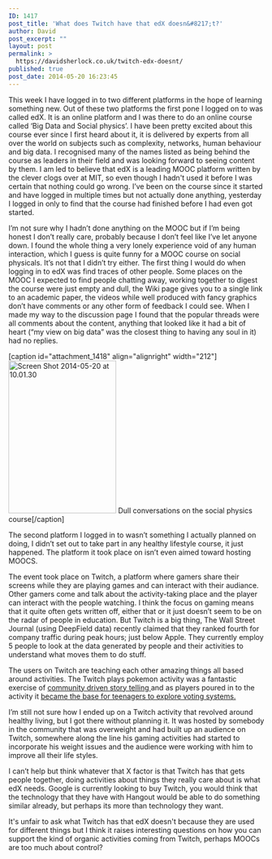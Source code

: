 ```yaml
---
ID: 1417
post_title: 'What does Twitch have that edX doesn&#8217;t?'
author: David
post_excerpt: ""
layout: post
permalink: >
  https://davidsherlock.co.uk/twitch-edx-doesnt/
published: true
post_date: 2014-05-20 16:23:45
---
```

This week I have logged in to two different platforms in the hope of learning something new. Out of these two platforms the first pone I logged on to was called edX. It is an online platform and I was there to do an online course called ‘Big Data and Social physics’. I have been pretty excited about this course ever since I first heard about it, it is delivered by experts from all over the world on subjects such as complexity, networks, human behaviour and big data. I recognised many of the names listed as being behind the course as leaders in their field and was looking forward to seeing content by them. I am led to believe that edX is a leading MOOC platform written by the clever clogs over at MIT, so even though I hadn't used it before I was certain that nothing could go wrong. I’ve been on the course since it started and have logged in multiple times but not actually done anything, yesterday I logged in only to find that the course had finished before I had even got started.

I’m not sure why I hadn’t done anything on the MOOC but if I’m being honest I don’t really care, probably because I don’t feel like I’ve let anyone down. I found the whole thing a very lonely experience void of any human interaction, which I guess is quite funny for a MOOC course on social physicals. It’s not that I didn’t try either. The first thing I would do when logging in to edX was find traces of other people. Some places on the MOOC I expected to find people chatting away, working together to digest the course were just empty and dull, the Wiki page gives you to a single link to an academic paper, the videos while well produced with fancy graphics don’t have comments or any other form of feedback I could see. When I made my way to the discussion page I found that the popular threads were all comments about the content, anything that looked like it had a bit of heart (“my view on big data” was the closest thing to having any soul in it) had no replies.

[caption id="attachment_1418" align="alignright" width="212"]<a href="http://davidsherlock.co.uk/wp-content/uploads/2014/05/Screen-Shot-2014-05-20-at-10.01.30.png"><img class="wp-image-1418 size-medium" src="http://davidsherlock.co.uk/wp-content/uploads/2014/05/Screen-Shot-2014-05-20-at-10.01.30-212x300.png" alt="Screen Shot 2014-05-20 at 10.01.30" width="212" height="300" /></a> Dull conversations on the social physics course[/caption]

The second platform I logged in to wasn’t something I actually planned on doing, I didn’t set out to take part in any healthy lifestyle course, it just happened. The platform it took place on isn’t even aimed toward hosting MOOCS.

The event took place on Twitch, a platform where gamers share their screens while they are playing games and can interact with their audiance. Other gamers come and talk about the activity-taking place and the player can interact with the people watching. I think the focus on gaming means that it quite often gets written off, either that or it just doesn’t seem to be on the radar of people in education. But Twitch is a big thing, The Wall Street Journal (using DeepField data) recently claimed that they ranked fourth for company traffic during peak hours; just below Apple. They currently employ 5 people to look at the data generated by people and their activities to understand what moves them to do stuff.

The users on Twitch are teaching each other amazing things all based around activities. The Twitch plays pokemon activity was a fantastic exercise of <a href="http://www.joystiq.com/2014/02/22/twitch-plays-pokemon-its-history-highlights-and-bird-jesus/">community driven story telling </a>and as players poured in to the activity it <a href="http://www.joystiq.com/2014/02/18/twitch-plays-pokemon-levels-up-to-75k-concurrent-viewers-learns/">became the base for teenagers to explore voting systems. </a>

I’m still not sure how I ended up on a Twitch activity that revolved around healthy living, but I got there without planning it. It was hosted by somebody in the community that was overweight and had built up an audience on Twitch, somewhere along the line his gaming activities had started to incorporate his weight issues and the audience were working with him to improve all their life styles.

I can’t help but think whatever that X factor is that Twitch has that gets people together, doing activities about things they really care about is what edX needs. Google is currently looking to buy Twitch, you would think that the technology that they have with Hangout would be able to do something similar already, but perhaps its more than technology they want.

It's unfair to ask what Twitch has that edX doesn't because they are used for different things but I think it raises interesting questions on how you can support the kind of organic activities coming from Twitch, perhaps MOOCs are too much about control?